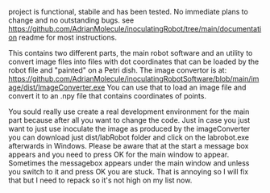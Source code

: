 project is functional, stabile and has been tested. No immediate plans to change and no outstanding bugs.
see https://github.com/AdrianMolecule/inoculatingRobot/tree/main/documentation readme for most instructions.


This contains two different parts, the main robot software and an utility to convert image files into files with dot coordinates that can be loaded by the robot file and "painted" on a Petri dish.
The image convertor is at:
https://github.com/AdrianMolecule/inoculatingRobotSoftware/blob/main/image/dist/ImageConverter.exe
You can use that to load an image file and convert it to an .npy file that contains coordinates of points.


You sould really use create a real development environment for the main part because after all you want to change the code.
Just in case you just want to just use inoculate the image as produced by the imageConverter you can download just dist/labRobot folder and click on the labrobot.exe afterwards in Windows. Please be aware that at the start a message box appears and you need to press OK for the main window to appear. Sometimes the messagebox appears under the main window and unless you switch to it and press OK you are stuck. That is annoying so I will fix that but I need to repack so it's not high on my list now.
